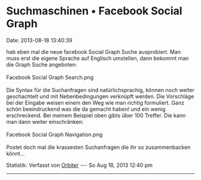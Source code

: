 Suchmaschinen • Facebook Social Graph
=====================================

Date: 2013-08-18 13:40:39

hab eben mal die neue facebook Social Graph Suche ausprobiert. Man muss
erst die eigene Sprache auf Englisch umstellen, dann bekommt man die
Graph Suche angeboten:\
\
Facebook Social Graph Search.png\
\
Die Syntax für die Suchanfragen sind natürlichsprachig, können noch
weiter geschachtelt und mit Nebenbedingungen verknüpft werden. Die
Vorschläge bei der Eingabe weisen einem den Weg wie man richtig
formuliert. Ganz schön beeindruckend was die da gemacht haben! und ein
wenig erschreckend. Bei meinem Beispiel oben gibts über 100 Treffer. Die
kann man dann weiter einschränken:\
\
Facebook Social Graph Navigation.png\
\
Postet doch mal die krassesten Suchanfragen die ihr so zusammenbacken
könnt\...

Statistik: Verfasst von
[Orbiter](http://forum.yacy-websuche.de/memberlist.php?mode=viewprofile&u=2)
--- So Aug 18, 2013 12:40 pm

------------------------------------------------------------------------
